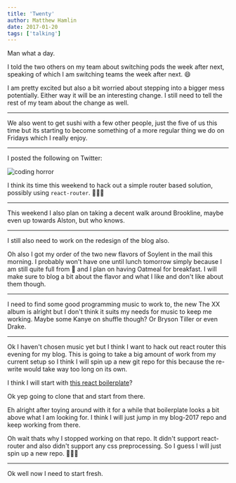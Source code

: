 ```yaml
---
title: 'Twenty'
author: Matthew Hamlin
date: 2017-01-20
tags: ['talking']
---
```


Man what a day.

I told the two others on my team about switching pods the week after next, speaking of which I am switching teams
the week after next. 😄

I am pretty excited but also a bit worried about stepping into a bigger mess potentially. Either way it will be an interesting
change. I still need to tell the rest of my team about the change as well.

----

We also went to get sushi with a few other people, just the five of us this time but its starting to become something of a more
regular thing we do on Fridays which I really enjoy.


----

I posted the following on Twitter:

<img src="https://pbs.twimg.com/media/C2phSLpXAAAMkCB.jpg:large" alt="coding horror" style="max-width: 100%; height: auto;" />

I think its time this weekend to hack out a simple router based solution, possibly using `react-router`. 🤷🏼‍♂️


----


This weekend I also plan on taking a decent walk around Brookline, maybe even up towards Alston, but who knows.


----

I still also need to work on the redesign of the blog also.

Oh also I got my order of the two new flavors of Soylent in the mail this morning. I probably won't have one until lunch tomorrow simply
because I am still quite full from 🍣 and I plan on having Oatmeal for breakfast. I will make sure to blog a bit about the flavor and
what I like and don't like about them though.


----

I need to find some good programming music to work to, the new The XX album is alright but I don't think it suits my needs for music to
keep me working. Maybe some Kanye on shuffle though? Or Bryson Tiller or even Drake.

----

Ok I haven't chosen music yet but I think I want to hack out react router this evening for my blog. This is going to take a big amount of work
from my current setup so I think I will spin up a new git repo for this because the re-write would take way too long on its own.

I think I will start with [this react boilerplate](https://github.com/FormidableLabs/formidable-react-starter)?

Ok yep going to clone that and start from there.


Eh alright after toying around with it for a while that boilerplate looks a bit above what I am looking for. I think I will just jump in my
blog-2017 repo and keep working from there.

Oh wait thats why I stopped working on that repo. It didn't support react-router and also didn't support any css preprocessing. So I guess I will just spin up a new repo. 🤷🏼‍♂️


------


Ok well now I need to start fresh.
